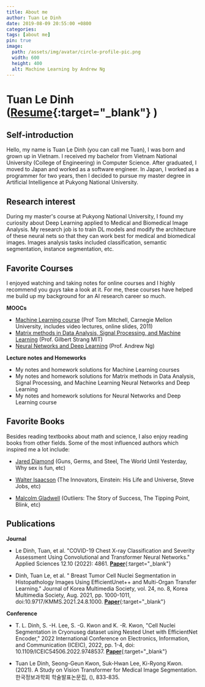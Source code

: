 ```yaml
---
title: About me
author: Tuan Le Dinh
date: 2019-08-09 20:55:00 +0800
categories: 
tags: [about me]
pin: true
image:
  path: /assets/img/avatar/circle-profile-pic.png
  width: 600
  height: 400
  alt: Machine Learning by Andrew Ng 
---
```


Tuan Le Dinh ([Resume](https://drive.google.com/file/d/1K1wG0tq3P13-X6JHorPaY4MlLCPlgH04/view?usp=sharing){:target="_blank"} )
======

Self-introduction
---------
Hello, my name is Tuan Le Dinh (you can call me Tuan), I was born and grown up in Vietnam. I received my bachelor from Vietnam National University (College of Engineering) in Computer Science. After graduated, I moved to Japan and worked as a software engineer. In Japan, I worked as a programmer for two years, then I decided to pursue my master degree in Artificial Intelligence at Pukyong National University.


Research interest
---------
During my master's course at Pukyong National University, I found my curiosity about Deep Learning applied to Medical and Biomedical Image Analysis. My research job is to train DL models and modify the architecture of these neural nets so that they can work best for medical and biomedical images. Images analysis tasks included classification, semantic segmentation, instance segmentation, etc.

Favorite Courses
---------

I enjoyed watching and taking notes for online courses and I highly recommend you guys take a look at it. For me, these courses have helped me build up my background for an AI research career so much.

**MOOCs**
- [Machine Learning course](http://www.cs.cmu.edu/~tom/10701_sp11/) (Prof Tom Mitchell, Carnegie Mellon University, includes video lectures, online slides, 2011)
- [Matrix methods in Data Analysis, Signal Processing, and Machine Learning](https://ocw.mit.edu/courses/18-065-matrix-methods-in-data-analysis-signal-processing-and-machine-learning-spring-2018/) (Prof. Gilbert Strang MIT)
- [Neural Networks and Deep Learning](https://www.coursera.org/learn/neural-networks-deep-learning) (Prof. Andrew Ng)

**Lecture notes and Homeworks**
- My notes and homework solutions for Machine Learning courses
- My notes and homework solutions for Matrix methods in Data Analysis, Signal Processing, and Machine Learning Neural Networks and Deep Learning
- My notes and homework solutions for Neural Networks and Deep Learning course


Favorite Books
---------
Besides reading textbooks about math and science, I also enjoy reading books from other fields. Some of the most influenced authors which inspired me a lot include:

- [Jared Diamond](https://en.wikipedia.org/wiki/Jared_Diamond) (Guns, Germs, and Steel, The World Until Yesterday, Why sex is fun, etc)

- [Walter Isaacson](https://en.wikipedia.org/wiki/Walter_Isaacson) (The Innovators, Einstein: His Life and Universe, Steve Jobs, etc)

- [Malcolm Gladwell](https://en.wikipedia.org/wiki/Malcolm_Gladwell) (Outliers: The Story of Success, The Tipping Point, Blink, etc)

Publications
---------
**Journal**

- Le Dinh, Tuan, et al. "COVID-19 Chest X-ray Classification and Severity Assessment Using Convolutional and Transformer Neural Networks." Applied Sciences 12.10 (2022): 4861. [**Paper**](https://doi.org/10.3390/app12104861){:target="_blank"}

- Dinh, Tuan Le, et al. " Breast Tumor Cell Nuclei Segmentation in Histopathology Images Using EfficientUnet++ and Multi-Organ Transfer Learning." Journal of Korea Multimedia Society, vol. 24, no. 8, Korea Multimedia Society, Aug. 2021, pp. 1000-1011, doi:10.9717/KMMS.2021.24.8.1000. [**Paper**](https://doi.org/10.9717/kmms.2021.24.8.1000){:target="_blank"}

**Conference**

- T. L. Dinh, S. -H. Lee, S. -G. Kwon and K. -R. Kwon, "Cell Nuclei Segmentation in Cryonuseg dataset using Nested Unet with EfficientNet Encoder," 2022 International Conference on Electronics, Information, and Communication (ICEIC), 2022, pp. 1-4, doi: 10.1109/ICEIC54506.2022.9748537. [**Paper**](https://doi.org/10.1109/ICEIC54506.2022.9748537){:target="_blank"}

- Tuan Le Dinh, Seong-Geun Kwon, Suk-Hwan Lee, Ki-Ryong Kwon. (2021). A Study on Vision Transformer for Medical Image Segmentation. 한국정보과학회 학술발표논문집, (), 833-835.